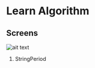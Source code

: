 # Learn Algorithm

Screens
-----------------------------
![ait text](https://github.com/refanive/githubintegration/blob/master/src/main/resources/screens/sreens.jpeg)


1. StringPeriod



